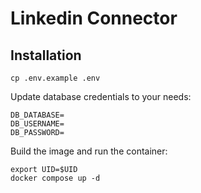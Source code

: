# Linkedin Connector

## Installation

```
cp .env.example .env
```

Update database credentials to your needs:

```
DB_DATABASE=
DB_USERNAME=
DB_PASSWORD=
```

Build the image and run the container:

```
export UID=$UID
docker compose up -d
```
